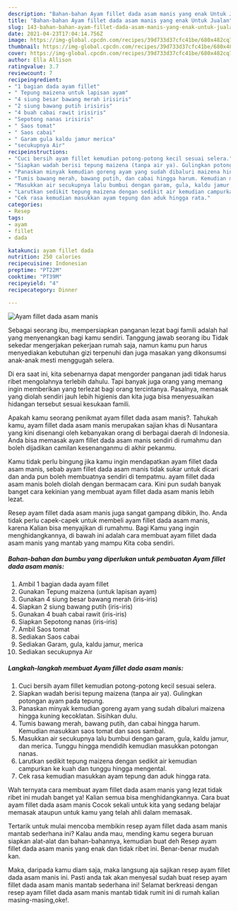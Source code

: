 ```yaml
---
description: "Bahan-bahan Ayam fillet dada asam manis yang enak Untuk Jualan"
title: "Bahan-bahan Ayam fillet dada asam manis yang enak Untuk Jualan"
slug: 143-bahan-bahan-ayam-fillet-dada-asam-manis-yang-enak-untuk-jualan
date: 2021-04-23T17:04:14.756Z
image: https://img-global.cpcdn.com/recipes/39d733d37cfc41be/680x482cq70/ayam-fillet-dada-asam-manis-foto-resep-utama.jpg
thumbnail: https://img-global.cpcdn.com/recipes/39d733d37cfc41be/680x482cq70/ayam-fillet-dada-asam-manis-foto-resep-utama.jpg
cover: https://img-global.cpcdn.com/recipes/39d733d37cfc41be/680x482cq70/ayam-fillet-dada-asam-manis-foto-resep-utama.jpg
author: Ella Allison
ratingvalue: 3.7
reviewcount: 7
recipeingredient:
- "1 bagian dada ayam fillet"
- " Tepung maizena untuk lapisan ayam"
- "4 siung besar bawang merah irisiris"
- "2 siung bawang putih irisiris"
- "4 buah cabai rawit irisiris"
- "Sepotong nanas irisiris"
- " Saos tomat"
- " Saos cabai"
- " Garam gula kaldu jamur merica"
- "secukupnya Air"
recipeinstructions:
- "Cuci bersih ayam fillet kemudian potong-potong kecil sesuai selera."
- "Siapkan wadah berisi tepung maizena (tanpa air ya). Gulingkan potongan ayam pada tepung."
- "Panaskan minyak kemudian goreng ayam yang sudah dibaluri maizena hingga kuning kecoklatan. Sisihkan dulu."
- "Tumis bawang merah, bawang putih, dan cabai hingga harum. Kemudian masukkan saos tomat dan saos sambal."
- "Masukkan air secukupnya lalu bumbui dengan garam, gula, kaldu jamur, dan merica. Tunggu hingga mendidih kemudian masukkan potongan nanas."
- "Larutkan sedikit tepung maizena dengan sedikit air kemudian campurkan ke kuah dan tunggu hingga mengental."
- "Cek rasa kemudian masukkan ayam tepung dan aduk hingga rata."
categories:
- Resep
tags:
- ayam
- fillet
- dada

katakunci: ayam fillet dada 
nutrition: 250 calories
recipecuisine: Indonesian
preptime: "PT22M"
cooktime: "PT39M"
recipeyield: "4"
recipecategory: Dinner

---
```



![Ayam fillet dada asam manis](https://img-global.cpcdn.com/recipes/39d733d37cfc41be/680x482cq70/ayam-fillet-dada-asam-manis-foto-resep-utama.jpg)

Sebagai seorang ibu, mempersiapkan panganan lezat bagi famili adalah hal yang menyenangkan bagi kamu sendiri. Tanggung jawab seorang ibu Tidak sekedar mengerjakan pekerjaan rumah saja, namun kamu pun harus menyediakan kebutuhan gizi terpenuhi dan juga masakan yang dikonsumsi anak-anak mesti menggugah selera.

Di era  saat ini, kita sebenarnya dapat mengorder panganan jadi tidak harus ribet mengolahnya terlebih dahulu. Tapi banyak juga orang yang memang ingin memberikan yang terlezat bagi orang tercintanya. Pasalnya, memasak yang diolah sendiri jauh lebih higienis dan kita juga bisa menyesuaikan hidangan tersebut sesuai kesukaan famili. 



Apakah kamu seorang penikmat ayam fillet dada asam manis?. Tahukah kamu, ayam fillet dada asam manis merupakan sajian khas di Nusantara yang kini disenangi oleh kebanyakan orang di berbagai daerah di Indonesia. Anda bisa memasak ayam fillet dada asam manis sendiri di rumahmu dan boleh dijadikan camilan kesenanganmu di akhir pekanmu.

Kamu tidak perlu bingung jika kamu ingin mendapatkan ayam fillet dada asam manis, sebab ayam fillet dada asam manis tidak sukar untuk dicari dan anda pun boleh membuatnya sendiri di tempatmu. ayam fillet dada asam manis boleh diolah dengan bermacam cara. Kini pun sudah banyak banget cara kekinian yang membuat ayam fillet dada asam manis lebih lezat.

Resep ayam fillet dada asam manis juga sangat gampang dibikin, lho. Anda tidak perlu capek-capek untuk membeli ayam fillet dada asam manis, karena Kalian bisa menyajikan di rumahmu. Bagi Kamu yang ingin menghidangkannya, di bawah ini adalah cara membuat ayam fillet dada asam manis yang mantab yang mampu Kita coba sendiri.

<!--inarticleads1-->

##### Bahan-bahan dan bumbu yang diperlukan untuk pembuatan Ayam fillet dada asam manis:

1. Ambil 1 bagian dada ayam fillet
1. Gunakan  Tepung maizena (untuk lapisan ayam)
1. Gunakan 4 siung besar bawang merah (iris-iris)
1. Siapkan 2 siung bawang putih (iris-iris)
1. Gunakan 4 buah cabai rawit (iris-iris)
1. Siapkan Sepotong nanas (iris-iris)
1. Ambil  Saos tomat
1. Sediakan  Saos cabai
1. Sediakan  Garam, gula, kaldu jamur, merica
1. Sediakan secukupnya Air




<!--inarticleads2-->

##### Langkah-langkah membuat Ayam fillet dada asam manis:

1. Cuci bersih ayam fillet kemudian potong-potong kecil sesuai selera.
1. Siapkan wadah berisi tepung maizena (tanpa air ya). Gulingkan potongan ayam pada tepung.
1. Panaskan minyak kemudian goreng ayam yang sudah dibaluri maizena hingga kuning kecoklatan. Sisihkan dulu.
1. Tumis bawang merah, bawang putih, dan cabai hingga harum. Kemudian masukkan saos tomat dan saos sambal.
1. Masukkan air secukupnya lalu bumbui dengan garam, gula, kaldu jamur, dan merica. Tunggu hingga mendidih kemudian masukkan potongan nanas.
1. Larutkan sedikit tepung maizena dengan sedikit air kemudian campurkan ke kuah dan tunggu hingga mengental.
1. Cek rasa kemudian masukkan ayam tepung dan aduk hingga rata.




Wah ternyata cara membuat ayam fillet dada asam manis yang lezat tidak ribet ini mudah banget ya! Kalian semua bisa menghidangkannya. Cara buat ayam fillet dada asam manis Cocok sekali untuk kita yang sedang belajar memasak ataupun untuk kamu yang telah ahli dalam memasak.

Tertarik untuk mulai mencoba membikin resep ayam fillet dada asam manis mantab sederhana ini? Kalau anda mau, mending kamu segera buruan siapkan alat-alat dan bahan-bahannya, kemudian buat deh Resep ayam fillet dada asam manis yang enak dan tidak ribet ini. Benar-benar mudah kan. 

Maka, daripada kamu diam saja, maka langsung aja sajikan resep ayam fillet dada asam manis ini. Pasti anda tak akan menyesal sudah buat resep ayam fillet dada asam manis mantab sederhana ini! Selamat berkreasi dengan resep ayam fillet dada asam manis mantab tidak rumit ini di rumah kalian masing-masing,oke!.

